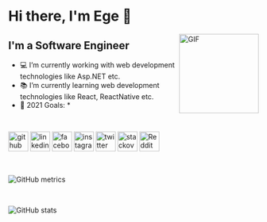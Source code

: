 # Hi there, I'm Ege 👋

<img align="right" alt="GIF" height="160px" src="https://media.giphy.com/media/du3J3cXyzhj75IOgvA/giphy.gif" />

## I'm a Software Engineer

- 💻 I’m currently working with web development technologies like Asp.NET etc.
- 📚 I’m currently learning web development technologies like React, ReactNative etc.
- 🥅 2021 Goals: *

<br />

[<img src='https://cdn.jsdelivr.net/npm/simple-icons@3.0.1/icons/github.svg' alt='github' height='40'>](https://github.com/DarkLive)
[<img src='https://cdn.jsdelivr.net/npm/simple-icons@3.0.1/icons/linkedin.svg' alt='linkedin' height='40'>](https://www.linkedin.com/in/egeeturan/)
[<img src='https://cdn.jsdelivr.net/npm/simple-icons@3.0.1/icons/facebook.svg' alt='facebook' height='40'>](https://www.facebook.com/egeeturan)
[<img src='https://cdn.jsdelivr.net/npm/simple-icons@3.0.1/icons/instagram.svg' alt='instagram' height='40'>](https://www.instagram.com/egeerayturan/)
[<img src='https://cdn.jsdelivr.net/npm/simple-icons@3.0.1/icons/twitter.svg' alt='twitter' height='40'>](https://twitter.com/egeeturan)
[<img src='https://cdn.jsdelivr.net/npm/simple-icons@3.0.1/icons/stackoverflow.svg' alt='stackoverflow' height='40'>](https://stackoverflow.com/users/14668112/darklive)
[<img src='https://cdn.jsdelivr.net/npm/simple-icons@3.0.1/icons/reddit.svg' alt='Reddit' height='40'>](https://www.reddit.com/user/DarkLive)  

<br />

![GitHub metrics](https://metrics.lecoq.io/DarkLive)  

<br />

![GitHub stats](https://github-readme-stats.vercel.app/api?username=DarkLive&show_icons=true)  
